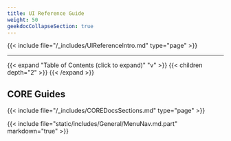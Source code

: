 ```yaml
---
title: UI Reference Guide
weight: 50
geekdocCollapseSection: true
---
```


{{< include file="/_includes/UIReferenceIntro.md" type="page" >}}

---

{{< expand "Table of Contents (click to expand)" "v" >}}
{{< children depth="2" >}}
{{< /expand >}}

## CORE Guides

{{< include file="/_includes/COREDocsSections.md" type="page" >}}

{{< include file="static/includes/General/MenuNav.md.part" markdown="true" >}}
